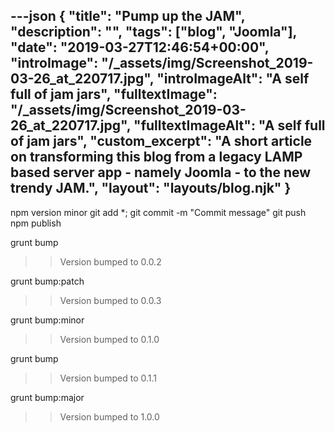 ---json
{
  "title": "Pump up the JAM",
  "description": "",
  "tags": ["blog", "Joomla"],
  "date": "2019-03-27T12:46:54+00:00",
  "introImage": "/_assets/img/Screenshot_2019-03-26_at_220717.jpg",
  "introImageAlt": "A self full of jam jars",
  "fulltextImage": "/_assets/img/Screenshot_2019-03-26_at_220717.jpg",
  "fulltextImageAlt": "A self full of jam jars",
  "custom_excerpt": "A short article on transforming this blog from a legacy LAMP based server app - namely Joomla - to the new trendy JAM.",
  "layout": "layouts/blog.njk"
}
---


npm version minor
git add *;
git commit -m "Commit message"
git push
npm publish



grunt bump
>> Version bumped to 0.0.2

grunt bump:patch
>> Version bumped to 0.0.3

grunt bump:minor
>> Version bumped to 0.1.0

grunt bump
>> Version bumped to 0.1.1

grunt bump:major
>> Version bumped to 1.0.0